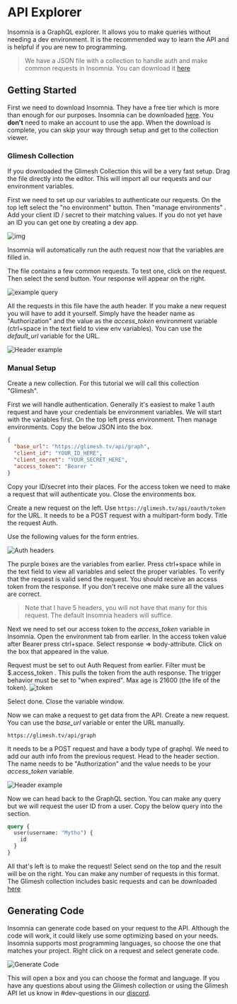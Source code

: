 # API Explorer

Insomnia is a GraphQL explorer. It allows you to make queries without needing a dev environment. It is the recommended way to learn the API and is helpful if you are new to programming.

> We have a JSON file with a collection to handle auth and make common requests in Insomnia. You can download it [here](https://github.com/Glimesh/api-docs/tree/master/static/GlimeshCollection.json)


## Getting Started

First we need to download Insomnia. They have a free tier which is more than enough for our purposes. Insomnia can be downloaded [here](https://insomnia.rest/download). You **don't** need to make an account to use the app. When the download is complete, you can skip your way through setup and get to the collection viewer.

### Glimesh Collection

If you downloaded the Glimesh Collection this will be a very fast setup. Drag the file directly into the editor. This will import all our requests and our environment variables.

First we need to set up our variables to authenticate our requests. On the top left select the "no environment" button. Then "manage environments" . Add your client ID / secret to their matching values. If you do not yet have an ID you can get one by creating a dev app.

![img](https://i.imgur.com/iwfuVTa.png)

Insomnia will automatically run the auth request now that the variables are filled in.

The file contains a few common requests. To test one, click on the request. Then select the send button. Your response will appear on the right.

![example query](https://i.imgur.com/gM3Mi8f.png)


All the requests in this file have the auth header. If you make a new request you will have to add it yourself. Simply have the header name as "Authorization" and the value as the *access_token* environment variable (ctrl+space in the text field to view env variables). You can use the *default_url* variable for the URL.

![Header example](https://i.imgur.com/PoJqnn7.png)


### Manual Setup

Create a new collection. For this tutorial we will call this collection "Glimesh".

First we will handle authentication. Generally it's easiest to make 1 auth request and have your credentials be environment variables. We will start with the variables first. On the top left press environment. Then manage environments. Copy the below JSON into the box.

```json
{
  "base_url": "https://glimesh.tv/api/graph",
  "client_id": "YOUR_ID_HERE",
  "client_secret": "YOUR_SECRET_HERE",
  "access_token": "Bearer "
}
```
Copy your ID/secret into their places. For the access token we need to make a request that will authenticate you. Close the environments box.

Create a new request on the left. Use `https://glimesh.tv/api/oauth/token` for the URL. It needs to be a POST request with a multipart-form body. Title the request Auth.

Use the following values for the form entries.

![Auth headers](https://i.imgur.com/LlD0k1V.png)

The purple boxes are the variables from earlier. Press ctrl+space while in the text field to view all variables and select the proper variables. To verify that the request is valid send the request. You should receive an access token from the response. If you don't receive one make sure all the values are correct.

> Note that I have 5 headers, you will not have that many for this request. The default Insomnia headers will suffice.

Next we need to set our access token to the *access_token* variable in Insomnia. Open the environment tab from earlier. In the access token value after Bearer press ctrl+space. Select response => body-attribute. Click on the box that appeared in the value.

Request must be set to out Auth Request from earlier. Filter must be $.access_token . This pulls the token from the auth response. The trigger behavior must be set to "when expired". Max age is 21600 (the life of the token).
![token](https://i.imgur.com/Q4niJEK.png)

 Select done. Close the variable window.

Now we can make a request to get data from the API. Create a new request. You can use the *base_url* variable or enter the URL manually.

 `https://glimesh.tv/api/graph`

It needs to be a POST request and have a body type of graphql. We need to add our auth info from the previous request. Head to the header section. The name needs to be "Authorization" and the value needs to be your *access_token* variable.

![Header example](https://i.imgur.com/PoJqnn7.png)

Now we can head back to the GraphQL section. You can make any query but we will request the user ID from a user. Copy the below query into the section.

```graphql
query {
  user(username: "Mytho") {
    id
  }
}
```

All that's left is to make the request! Select send on the top and the result will be on the right. You can make any number of requests in this format. The Glimesh collection includes basic requests and can be downloaded [here](https://github.com/Glimesh/api-docs/tree/master/static/GlimeshCollection.json)


## Generating Code

Insomnia can generate code based on your request to the API. Although the code will work, it could likely use some optimizing based on your needs. Insomnia supports most programming languages, so choose the one that matches your project. Right click on a request and select generate code.

![Generate Code](https://i.imgur.com/7FCxpAs.png)

This will open a box and you can choose the format and language. If you have any questions about using the Glimesh collection or using the Glimesh API let us know in #dev-questions in our [discord](https://glimesh.tv/s/discord).

